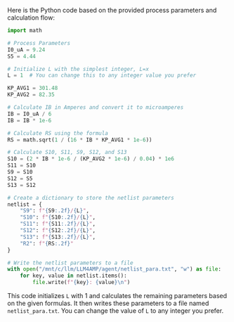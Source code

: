 Here is the Python code based on the provided process parameters and calculation flow:

```python
import math

# Process Parameters
I0_uA = 9.24
S5 = 4.44

# Initialize L with the simplest integer, L=x
L = 1  # You can change this to any integer value you prefer

KP_AVG1 = 301.48
KP_AVG2 = 82.35

# Calculate IB in Amperes and convert it to microamperes
IB = I0_uA / 6
IB = IB * 1e-6

# Calculate RS using the formula
RS = math.sqrt(1 / (16 * IB * KP_AVG1 * 1e-6))

# Calculate S10, S11, S9, S12, and S13
S10 = (2 * IB * 1e-6 / (KP_AVG2 * 1e-6) / 0.04) * 1e6
S11 = S10
S9 = S10
S12 = S5
S13 = S12

# Create a dictionary to store the netlist parameters
netlist = {
    "S9": f"{S9:.2f}/{L}",
    "S10": f"{S10:.2f}/{L}",
    "S11": f"{S11:.2f}/{L}",
    "S12": f"{S12:.2f}/{L}",
    "S13": f"{S13:.2f}/{L}",
    "R2": f"{RS:.2f}"
}

# Write the netlist parameters to a file
with open("/mnt/c/llm/LLM4AMP/agent/netlist_para.txt", "w") as file:
    for key, value in netlist.items():
        file.write(f"{key}: {value}\n")
```

This code initializes `L` with 1 and calculates the remaining parameters based on the given formulas. It then writes these parameters to a file named `netlist_para.txt`. You can change the value of `L` to any integer you prefer.